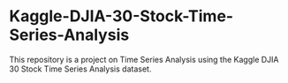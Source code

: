 # Kaggle-DJIA-30-Stock-Time-Series-Analysis
This repository is a project on Time Series Analysis using the Kaggle DJIA 30 Stock Time Series Analysis dataset. 
